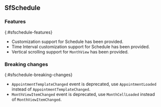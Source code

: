 ## SfSchedule

### Features
{:#sfschedule-features} 

* Customization support for Schedule has been provided.
* Time Interval customization support for Schedule has been provided. 
* Vertical scrolling support for `MonthView` has been provided.

### Breaking changes
{:#sfschedule-breaking-changes}
* `AppointmentTemplateChanged` event is deprecated, use `AppointmentLoaded` instead of `AppointmentTemplateChanged`.
* `MonthViewItemChanged` event is deprecated, use `MonthCellLoaded` instead of `MonthViewItemChanged`.


